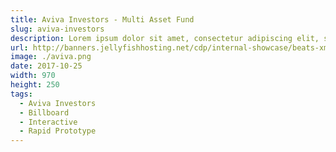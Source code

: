 ```yaml
---
title: Aviva Investors - Multi Asset Fund
slug: aviva-investors
description: Lorem ipsum dolor sit amet, consectetur adipiscing elit, sed do eiusmod tempor incididunt ut labore et dolore magna aliqua.
url: http://banners.jellyfishhosting.net/cdp/internal-showcase/beats-xmas-selector/#970x250-v1
image: ./aviva.png
date: 2017-10-25
width: 970
height: 250
tags:
  - Aviva Investors
  - Billboard
  - Interactive
  - Rapid Prototype
---
```

